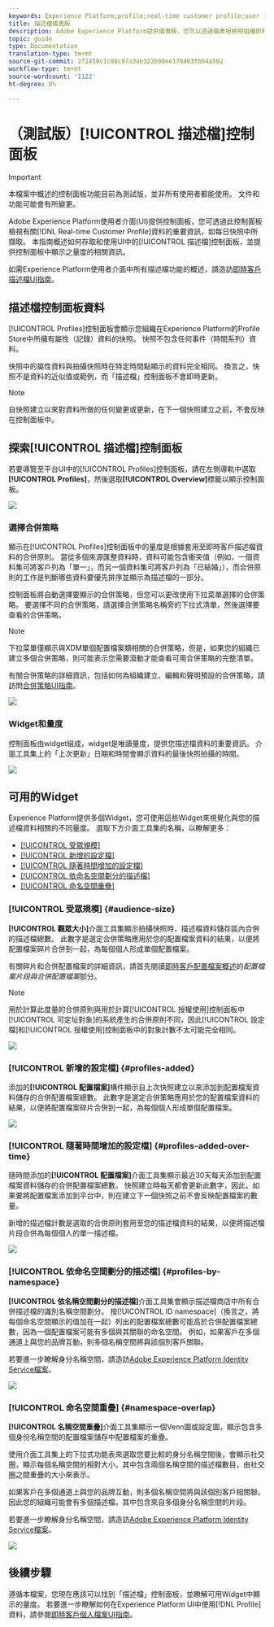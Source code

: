 ```yaml
---
keywords: Experience Platform;profile;real-time customer profile;user interface;UI;customization;profile dashboard;dashboard
title: 描述檔儀表板
description: Adobe Experience Platform提供儀表板，您可以透過儀表板檢視組織即時客戶個人檔案資料的重要資訊。
topic: guide
type: Documentation
translation-type: tm+mt
source-git-commit: 2f2459c1c88c97a3ab322b08ee178463fbb4a592
workflow-type: tm+mt
source-wordcount: '1122'
ht-degree: 0%

---
```



# （測試版）[!UICONTROL 描述檔]控制面板

>[!IMPORTANT]
>
>本檔案中概述的控制面板功能目前為測試版，並非所有使用者都能使用。 文件和功能可能會有所變更。

Adobe Experience Platform使用者介面(UI)提供控制面板，您可透過此控制面板檢視有關[!DNL Real-time Customer Profile]資料的重要資訊，如每日快照中所擷取。 本指南概述如何存取和使用UI中的[!UICONTROL 描述檔]控制面板，並提供控制面板中顯示之量度的相關資訊。

如需Experience Platform使用者介面中所有描述檔功能的概述，請造訪[即時客戶描述檔UI指南](../../profile/ui/user-guide.md)。

## 描述檔控制面板資料

[!UICONTROL Profiles]控制面板會顯示您組織在Experience Platform的Profile Store中所擁有屬性（記錄）資料的快照。 快照不包含任何事件（時間系列）資料。

快照中的屬性資料與拍攝快照時在特定時間點顯示的資料完全相同。 換言之，快照不是資料的近似值或範例，而「描述檔」控制面板不會即時更新。

>[!NOTE]
>
>自快照建立以來對資料所做的任何變更或更新，在下一個快照建立之前，不會反映在控制面板中。

## 探索[!UICONTROL 描述檔]控制面板

若要導覽至平台UI中的[!UICONTROL Profiles]控制面板，請在左側導軌中選取&#x200B;**[!UICONTROL Profiles]**，然後選取&#x200B;**[!UICONTROL Overview]**&#x200B;標籤以顯示控制面板。

![](../images/profiles/dashboard-overview.png)

### 選擇合併策略

顯示在[!UICONTROL Profiles]控制面板中的量度是根據套用至即時客戶描述檔資料的合併原則。 當從多個來源匯整資料時，資料可能包含衝突值（例如，一個資料集可將客戶列為「單一」，而另一個資料集可將客戶列為「已結婚」），而合併原則的工作是判斷哪些資料要優先排序並顯示為描述檔的一部分。

控制面板將自動選擇要顯示的合併策略，但您可以更改使用下拉菜單選擇的合併策略。 要選擇不同的合併策略，請選擇合併策略名稱旁的下拉式清單，然後選擇要查看的合併策略。

>[!NOTE]
>
>下拉菜單僅顯示與XDM單個配置檔案類相關的合併策略，但是，如果您的組織已建立多個合併策略，則可能表示您需要滾動才能查看可用合併策略的完整清單。

有關合併策略的詳細資訊，包括如何為組織建立、編輯和聲明預設的合併策略，請訪問[合併策略UI指南](../../profile/ui/merge-policies.md)。

![](../images/profiles/select-merge-policy.png)

### Widget和量度

控制面板由widget組成，widget是唯讀量度，提供您描述檔資料的重要資訊。 介面工具集上的「上次更新」日期和時間會顯示資料的最後快照拍攝的時間。

![](../images/profiles/dashboard-timestamp.png)

## 可用的Widget

Experience Platform提供多個Widget，您可使用這些Widget來視覺化與您的描述檔資料相關的不同量度。 選取下方介面工具集的名稱，以瞭解更多：

* [[!UICONTROL 受眾規模]](#audience-size)
* [[!UICONTROL 新增的設定檔]](#profiles-added)
* [[!UICONTROL 隨著時間增加的設定檔]](#profiles-added-over-time)
* [[!UICONTROL 依命名空間劃分的描述檔]](#profiles-by-namespace)
* [[!UICONTROL 命名空間重疊]](#namespace-overlap)

### [!UICONTROL 受眾規模] {#audience-size}

**[!UICONTROL 觀眾大小]**&#x200B;介面工具集顯示拍攝快照時，描述檔資料儲存區內合併的描述檔總數。 此數字是選定合併策略應用於您的配置檔案資料的結果，以便將配置檔案碎片合併到一起，為每個個人形成單個配置檔案。

有關碎片和合併配置檔案的詳細資訊，請首先閱讀[即時客戶配置檔案概述](../../profile/home.md)的&#x200B;*配置檔案片段與合併配置檔案*&#x200B;部分。

>[!NOTE]
>
>用於計算此度量的合併原則與用於計算[!UICONTROL 授權使用]控制面板中[!UICONTROL 可定址對象]的系統產生的合併原則不同，因此[!UICONTROL 設定檔]和[!UICONTROL 授權使用]控制面板中的對象計數不太可能完全相同。

![](../images/profiles/audience-size.png)

### [!UICONTROL 新增的設定檔] {#profiles-added}

添加的&#x200B;**[!UICONTROL 配置檔案]**&#x200B;構件顯示自上次快照建立以來添加到配置檔案資料儲存的合併配置檔案總數。 此數字是選定合併策略應用於您的配置檔案資料的結果，以便將配置檔案碎片合併到一起，為每個個人形成單個配置檔案。

![](../images/profiles/profiles-added.png)

### [!UICONTROL 隨著時間增加的設定檔] {#profiles-added-over-time}

隨時間添加的&#x200B;**[!UICONTROL 配置檔案]**&#x200B;介面工具集顯示最近30天每天添加到配置檔案資料儲存的合併配置檔案總數。 快照建立時每天都會更新此數字，因此，如果要將配置檔案添加到平台中，則在建立下一個快照之前不會反映配置檔案的數量。

新增的描述檔計數是選取的合併原則套用至您的描述檔資料的結果，以便將描述檔片段合併為每個個人的單一描述檔。

![](../images/profiles/profiles-added-over-time.png)

### [!UICONTROL 依命名空間劃分的描述檔] {#profiles-by-namespace}

**[!UICONTROL 依名稱空間劃分的描述檔]**&#x200B;介面工具集會顯示描述檔商店中所有合併描述檔的識別名稱空間劃分。 按[!UICONTROL ID namespace]（換言之，將每個命名空間顯示的值加在一起）列出的配置檔案總數可能高於合併配置檔案總數，因為一個配置檔案可能有多個與其關聯的命名空間。 例如，如果客戶在多個通道上與您的品牌互動，則多個名稱空間將與該個別客戶關聯。

若要進一步瞭解身分名稱空間，請造訪[Adobe Experience Platform Identity Service檔案](../../identity-service/home.md)。

![](../images/profiles/profiles-by-namespace.png)

### [!UICONTROL 命名空間重疊] {#namespace-overlap}

**[!UICONTROL 名稱空間重疊]**&#x200B;介面工具集顯示一個Venn圖或設定圖，顯示包含多個身份名稱空間的配置檔案儲存中配置檔案的重疊。

使用介面工具集上的下拉式功能表來選取您要比較的身分名稱空間後，會顯示社交圈，顯示每個名稱空間的相對大小，其中包含兩個名稱空間的描述檔數目，由社交圈之間重疊的大小來表示。

如果客戶在多個通道上與您的品牌互動，則多個名稱空間將與該個別客戶相關聯，因此您的組織可能會有多個描述檔，其中包含來自多個身分名稱空間的片段。

若要進一步瞭解身分名稱空間，請造訪[Adobe Experience Platform Identity Service檔案](../../identity-service/home.md)。

![](../images/profiles/namespace-overlap.png)

## 後續步驟

遵循本檔案，您現在應該可以找到「描述檔」控制面板，並瞭解可用Widget中顯示的量度。 若要進一步瞭解如何在Experience Platform UI中使用[!DNL Profile]資料，請參閱[即時客戶個人檔案UI指南](../../profile/ui/user-guide.md)。